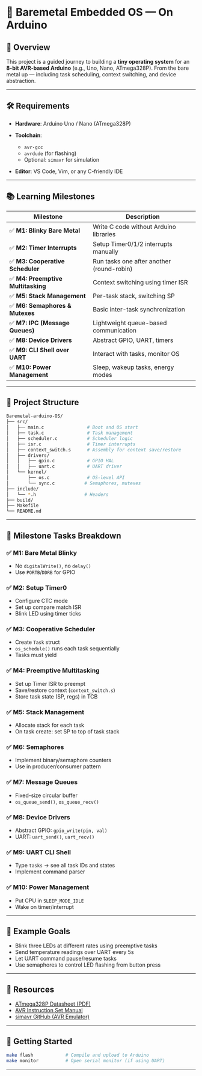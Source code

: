 # 🧠 Baremetal Embedded OS — On Arduino

## 📌 Overview

This project is a guided journey to building a **tiny operating system** for an **8-bit AVR-based Arduino** (e.g., Uno, Nano, ATmega328P). From the bare metal up — including task scheduling, context switching, and device abstraction.

---

## 🛠 Requirements

* **Hardware**: Arduino Uno / Nano (ATmega328P)
* **Toolchain**:

  * `avr-gcc`
  * `avrdude` (for flashing)
  * Optional: `simavr` for simulation
* **Editor**: VS Code, Vim, or any C-friendly IDE

---

## 📚 Learning Milestones

| Milestone                         | Description                               |
| --------------------------------- | ----------------------------------------- |
| ✅ **M1: Blinky Bare Metal**       | Write C code without Arduino libraries    |
| ✅ **M2: Timer Interrupts**        | Setup Timer0/1/2 interrupts manually      |
| ✅ **M3: Cooperative Scheduler**   | Run tasks one after another (round-robin) |
| ✅ **M4: Preemptive Multitasking** | Context switching using timer ISR         |
| ✅ **M5: Stack Management**        | Per-task stack, switching SP              |
| ✅ **M6: Semaphores & Mutexes**    | Basic inter-task synchronization          |
| ✅ **M7: IPC (Message Queues)**    | Lightweight queue-based communication     |
| ✅ **M8: Device Drivers**          | Abstract GPIO, UART, timers               |
| ✅ **M9: CLI Shell over UART**     | Interact with tasks, monitor OS           |
| ✅ **M10: Power Management**       | Sleep, wakeup tasks, energy modes         |

---

## 🏁 Project Structure

```bash
Baremetal-arduino-OS/
├── src/
│   ├── main.c                # Boot and OS start
│   ├── task.c                # Task management
│   ├── scheduler.c           # Scheduler logic
│   ├── isr.c                 # Timer interrupts
│   ├── context_switch.s      # Assembly for context save/restore
│   ├── drivers/
│   │   ├── gpio.c            # GPIO HAL
│   │   ├── uart.c            # UART driver
│   └── kernel/
│       ├── os.c              # OS-level API
│       └── sync.c           # Semaphores, mutexes
├── include/
│   └── *.h                  # Headers
├── build/
├── Makefile
└── README.md
```

---

## 🧪 Milestone Tasks Breakdown

### ✅ M1: Bare Metal Blinky

* No `digitalWrite()`, no `delay()`
* Use `PORTB`/`DDRB` for GPIO

### ✅ M2: Setup Timer0

* Configure CTC mode
* Set up compare match ISR
* Blink LED using timer ticks

### ✅ M3: Cooperative Scheduler

* Create `Task` struct
* `os_schedule()` runs each task sequentially
* Tasks must yield

### ✅ M4: Preemptive Multitasking

* Set up Timer ISR to preempt
* Save/restore context (`context_switch.s`)
* Store task state (SP, regs) in TCB

### ✅ M5: Stack Management

* Allocate stack for each task
* On task create: set SP to top of task stack

### ✅ M6: Semaphores

* Implement binary/semaphore counters
* Use in producer/consumer pattern

### ✅ M7: Message Queues

* Fixed-size circular buffer
* `os_queue_send()`, `os_queue_recv()`

### ✅ M8: Device Drivers

* Abstract GPIO: `gpio_write(pin, val)`
* UART: `uart_send()`, `uart_recv()`

### ✅ M9: UART CLI Shell

* Type `tasks` → see all task IDs and states
* Implement command parser

### ✅ M10: Power Management

* Put CPU in `SLEEP_MODE_IDLE`
* Wake on timer/interrupt

---

## 🎯 Example Goals

* Blink three LEDs at different rates using preemptive tasks
* Send temperature readings over UART every 5s
* Let UART command pause/resume tasks
* Use semaphores to control LED flashing from button press

---

## 📘 Resources

* [ATmega328P Datasheet (PDF)](https://ww1.microchip.com/downloads/en/devicedoc/atmel-8271-8-bit-avr-microcontroller-atmega48a-88a-168a-328-328p_datasheet.pdf)
* [AVR Instruction Set Manual](https://ww1.microchip.com/downloads/en/AppNotes/AVR-Instruction-Set-Manual-DS40002198A.pdf)
* [simavr GitHub (AVR Emulator)](https://github.com/buserror/simavr)

---

## 🚀 Getting Started

```bash
make flash            # Compile and upload to Arduino
make monitor          # Open serial monitor (if using UART)
```

---
